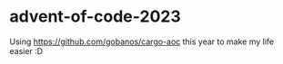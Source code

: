 # advent-of-code-2023

Using https://github.com/gobanos/cargo-aoc this year to make my life easier :D
